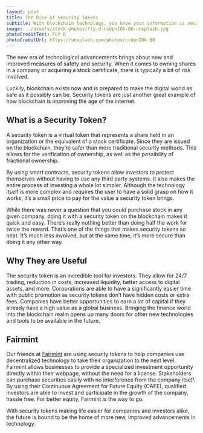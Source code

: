 ```yaml
---
layout: post
title: The Rise of Security Tokens
subtitle: With blockchain technology, you know your information is secure. 
image: ../assets/stock-photos/fly-d-ccUpnIOk-B0-unsplash.jpg
photoCreditText: FLY D
photoCreditUrl: https://unsplash.com/photos/ccUpnIOk-B0
---
```

The new era of technological advancements brings about new and improved measures of safety and security. When it comes to owning shares in a company or acquiring a stock certificate, there is typically a bit of risk involved. 

Luckily, blockchain exists now and is prepared to make the digital world as safe as it possibly can be. Security tokens are just another great example of how blockchain is improving the age of the internet. 

## What is a Security Token? 
A security token is a virtual token that represents a share held in an organization or the equivalent of a stock certificate. Since they are issued on the blockchain, they’re safer than more traditional security methods. This allows for the verification of ownership, as well as the possibility of fractional ownership. 

By using smart contracts, security tokens allow investors to protect themselves without having to use any third party systems. It also makes the entire process of investing a whole lot simpler. Although the technology itself is more complex and requires the user to have a solid grasp on how it works, it’s a small price to pay for the value a security token brings.

While there was never a question that you could purchase stock in any given company, doing it with a security token on the blockchain makes it quick and easy. There’s really nothing better than doing half the work for twice the reward. That’s one of the things that makes security tokens so neat. It’s much less involved, but at the same time, it’s more secure than doing it any other way. 

## Why They are Useful
The security token is an incredible tool for investors. They allow for 24/7 trading, reduction in costs, increased liquidity, better access to digital assets, and more. Corporations are able to have a significantly easier time with public promotion as security tokens don’t have hidden costs or extra fees. Companies have better opportunities to earn a lot of capital if they already have a high value as a global business. Bringing the finance world into the blockchain realm opens up many doors for other new technologies and tools to be available in the future. 

## Fairmint
Our friends at [Fairmint](https://fairmint.co/about-us) are using security tokens to help companies use decentralized technology to take their organization to the next level. Fairmint allows businesses to provide a specialized investment opportunity directly within their webpage, without the need for a license. Stakeholders can purchase securities easily with no interference from the company itself. 
By using their Continuous Agreement for Future Equity (CAFE), qualified investors are able to invest and participate in the growth of the company, hassle free. For better equity, Fairmint is the way to go. 

With security tokens making life easier for companies and investors alike, the future is bound to be the home of more new, improved advancements in technology. 
